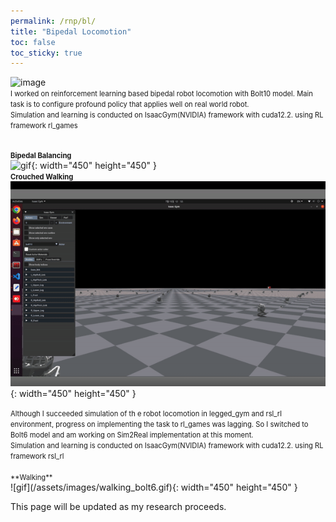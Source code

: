 ```yaml
---
permalink: /rnp/bl/
title: "Bipedal Locomotion"
toc: false
toc_sticky: true
---
```

![image](/assets/images/Poster.jpg)
<br>
<span style="font-size:0.8em;">
    I worked on reinforcement learning based bipedal robot locomotion with Bolt10 model. Main task is to configure profound policy that applies well on real world robot.
    <br>Simulation and learning is conducted on IsaacGym(NVIDIA) framework with cuda12.2. using RL framework rl_games
</span>

<br><span style="font-size:0.8em;">**Bipedal Balancing**</span><br>
![gif](/assets/images/walking_stand.gif){: width="450" height="450" }
<br><span style="font-size:0.8em;">**Crouched Walking**</span><br>
![gif](/assets/images/walking_crouch.gif){: width="450" height="450" }
<br>

<span style="font-size:0.8em;">
    Although I succeeded simulation of th e robot locomotion in legged_gym and rsl_rl environment, progress on implementing the task to rl_games was lagging. So I switched to Bolt6 model and am working on Sim2Real implementation at this moment.
    <br>Simulation and learning is conducted on IsaacGym(NVIDIA) framework with cuda12.2. using RL framework rsl_rl
</span>
<br>
<br>
<span style="font-size:0.8em;">
**Walking**

</span>
<br>
![gif](/assets/images/walking_bolt6.gif){: width="450" height="450" }
<br>

This page will be updated as my research proceeds.
